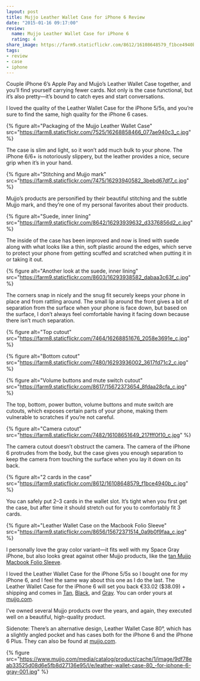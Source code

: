```yaml
---
layout: post
title: Mujjo Leather Wallet Case for iPhone 6 Review
date: "2015-01-16 09:17:00"
review:
  name: Mujjo Leather Wallet Case for iPhone 6
  rating: 4
share_image: https://farm9.staticflickr.com/8612/16108648579_f1bce4940b_c.jpg
tags:
- review
- case
- iphone
---
```


Couple iPhone 6’s Apple Pay and Mujjo’s Leather Wallet Case together, and you’ll find yourself carrying fewer cards. Not only is the case functional, but it’s also pretty—it’s bound to catch eyes and start conversations.

<!--more-->

I loved the quality of the Leather Wallet Case for the iPhone 5/5s, and you’re sure to find the same, high quality for the iPhone 6 cases.

{% figure alt="Packaging of the Mujjo Leather Wallet Case" src="https://farm8.staticflickr.com/7525/16268858466_077ae940c3_c.jpg" %}

The case is slim and light, so it won’t add much bulk to your phone. The iPhone 6/6+ is notoriously slippery, but the leather provides a nice, secure grip when it’s in your hand.

{% figure alt="Stitching and Mujjo mark" src="https://farm8.staticflickr.com/7475/16293940582_3bebd67df7_c.jpg" %}

Mujjo’s products are personified by their beautiful stitching and the subtle Mujjo mark, and they’re one of my personal favorites about their products.

{% figure alt="Suede, inner lining" src="https://farm9.staticflickr.com/8642/16293939632_d3376856d2_c.jpg" %}

The inside of the case has been improved and now is lined with suede along with what looks like a thin, soft plastic around the edges, which serve to protect your phone from getting scuffed and scratched when putting it in or taking it out.

{% figure alt="Another look at the suede, inner lining" src="https://farm9.staticflickr.com/8603/16293938582_dabaa3c63f_c.jpg" %}

The corners snap in nicely and the snug fit securely keeps your phone in place and from rattling around. The small lip around the front gives a bit of separation from the surface when your phone is face down, but based on the surface, I don’t always feel comfortable having it facing down because there isn’t much separation.

{% figure alt="Top cutout" src="https://farm8.staticflickr.com/7464/16268851676_2058e3691e_c.jpg" %}

{% figure alt="Bottom cutout" src="https://farm8.staticflickr.com/7480/16293936002_3617fd71c2_c.jpg" %}

{% figure alt="Volume buttons and mute switch cutout" src="https://farm9.staticflickr.com/8617/15672373654_8fdaa28cfa_c.jpg" %}

The top, bottom, power button, volume buttons and mute switch are cutouts, which exposes certain parts of your phone, making them vulnerable to scratches if you’re not careful.

{% figure alt="Camera cutout" src="https://farm8.staticflickr.com/7482/16108651649_217fff0f10_c.jpg" %}

The camera cutout doesn’t obstruct the camera. The camera of the iPhone 6 protrudes from the body, but the case gives you enough separation to keep the camera from touching the surface when you lay it down on its back.

{% figure alt="2 cards in the case" src="https://farm9.staticflickr.com/8612/16108648579_f1bce4940b_c.jpg" %}

You can safely put 2–3 cards in the wallet slot. It’s tight when you first get the case, but after time it should stretch out for you to comfortably fit 3 cards.

{% figure alt="Leather Wallet Case on the Macbook Folio Sleeve" src="https://farm9.staticflickr.com/8656/15672371514_0a9b0f9faa_c.jpg" %}

I personally love the gray color variant—it fits well with my Space Gray iPhone, but also looks great against other Mujjo products, like the [tan Mujjo Macbook Folio Sleeve](/blog/mujjo-macbook-folio-sleeve/).

I loved the Leather Wallet Case for the iPhone 5/5s so I bought one for my iPhone 6, and I feel the same way about this one as I do the last. The Leather Wallet Case for the iPhone 6 will set you back €33.02 ($38.09) + shipping and comes in [Tan](http://www.mujjo.com/the-sleeves-collection/iphone-sleeves/iphone-6-sleeves/leather-wallet-case-for-iphone-6-tan), [Black](http://www.mujjo.com/the-sleeves-collection/iphone-sleeves/iphone-6-sleeves/leather-wallet-case-for-iphone-6-black), and [Gray](http://www.mujjo.com/the-sleeves-collection/iphone-sleeves/iphone-6-sleeves/leather-wallet-case-for-iphone-6-gray). You can order yours at [mujjo.com](http://www.mujjo.com/the-sleeves-collection/iphone-sleeves/).

I’ve owned several Mujjo products over the years, and again, they executed well on a beautiful, high-quality product.

Sidenote: There’s an alternative design, Leather Wallet Case 80°, which has a slightly angled pocket and has cases both for the iPhone 6 and the iPhone 6 Plus. They can also be found at [mujjo.com](http://www.mujjo.com/the-sleeves-collection/iphone-sleeves/).

{% figure src="https://www.mujjo.com/media/catalog/product/cache/1/image/9df78eab33525d08d6e5fb8d27136e95/l/e/leather-wallet-case-80_-for-iphone-6-gray-001.jpg" %}
